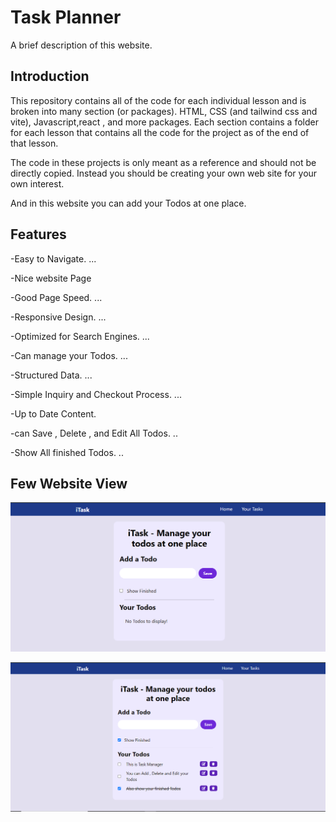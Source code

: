 
# Task Planner

A brief description of this website.
## Introduction
This repository contains all of the code for each individual lesson and is broken into many section (or packages). HTML, CSS (and tailwind css and vite), Javascript,react , and more packages. Each section contains a folder for each lesson that contains all the code for the project as of the end of that lesson.

The code in these projects is only meant as a reference and should not be directly copied. Instead you should be creating your own web site for your own interest.

And in this website you can add your Todos at one place.
## Features

-Easy to Navigate. ...

-Nice website Page

-Good Page Speed. ...

-Responsive Design. ...

-Optimized for Search Engines. ...

-Can manage your Todos. ...

-Structured Data. ...

-Simple Inquiry and Checkout Process. ...

-Up to Date Content.

-can Save , Delete , and Edit All Todos. ..

-Show All finished Todos. ..



## Few Website View

![img 1](https://github.com/Riyak05/Todo_List/blob/main/Images/todo1.PNG?raw=true)

![img 1](https://github.com/Riyak05/Todo_List/blob/main/Images/todo2.PNG?raw=true)





